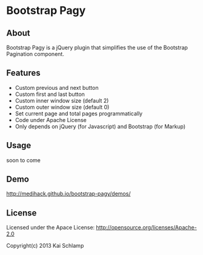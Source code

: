 # Bootstrap Pagy

## About

Bootstrap Pagy is a jQuery plugin that simplifies the use of the Bootstrap Pagination component.

## Features

* Custom previous and next button
* Custom first and last button
* Custom inner window size (default 2)
* Custom outer window size (default 0)
* Set current page and total pages programmatically
* Code under Apache License
* Only depends on jQuery (for Javascript) and Bootstrap (for Markup)

## Usage

soon to come

## Demo

http://medihack.github.io/bootstrap-pagy/demos/

## License

Licensed under the Apace License:
http://opensource.org/licenses/Apache-2.0

Copyright(c) 2013 Kai Schlamp
